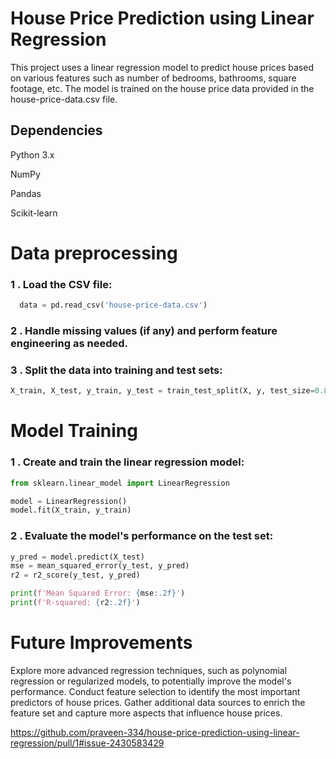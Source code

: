 
# House Price Prediction using Linear Regression

This project uses a linear regression model to predict house prices based on various features such as number of bedrooms, bathrooms, square footage, etc. The model is trained on the house price data provided in the house-price-data.csv file.


## Dependencies


Python 3.x

NumPy

Pandas

Scikit-learn


# Data preprocessing

### 1 . Load the CSV file:

```python
  data = pd.read_csv('house-price-data.csv')

```

### 2 . Handle missing values (if any) and perform feature engineering as needed.


### 3 . Split the data into training and test sets:
```python
X_train, X_test, y_train, y_test = train_test_split(X, y, test_size=0.8, random_state=42)

```
# Model Training
### 1 . Create and train the linear regression model:
```python
from sklearn.linear_model import LinearRegression

model = LinearRegression()
model.fit(X_train, y_train)


```
### 2 . Evaluate the model's performance on the test set:

```python
y_pred = model.predict(X_test)
mse = mean_squared_error(y_test, y_pred)
r2 = r2_score(y_test, y_pred)

print(f'Mean Squared Error: {mse:.2f}')
print(f'R-squared: {r2:.2f}')

```

# Future Improvements

Explore more advanced regression techniques, such as polynomial regression or regularized models, to potentially improve the model's performance.
Conduct feature selection to identify the most important predictors of house prices.
Gather additional data sources to enrich the feature set and capture more aspects that influence house prices.

https://github.com/praveen-334/house-price-prediction-using-linear-regression/pull/1#issue-2430583429


